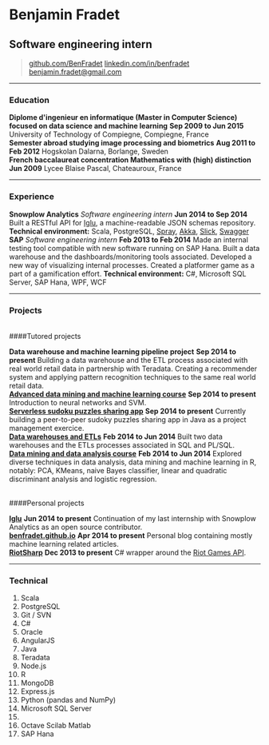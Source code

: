 # Benjamin Fradet
## Software engineering intern

> [github.com/BenFradet](https://github.com/BenFradet)
> [linkedin.com/in/benfradet](https://www.linkedin.com/in/benfradet)
> [&#98;&#101;&#110;&#106;&#97;&#109;&#105;&#110;&#46;&#102;&#114;&#97;&#100;&#101;&#116;&#64;&#103;&#109;&#97;&#105;&#108;&#46;&#99;&#111;&#109;](mailto:&#98;&#101;&#110;&#106;&#97;&#109;&#105;&#110;&#46;&#102;&#114;&#97;&#100;&#101;&#116;&#64;&#103;&#109;&#97;&#105;&#108;&#46;&#99;&#111;&#109;)


------

### Education

**Diplome d'ingenieur en informatique (Master in Computer Science) focused on data science and machine learning** __Sep 2009 to Jun 2015__
    University of Technology of Compiegne, Compiegne, France<br>
**Semester abroad studying image processing and biometrics** __Aug 2011 to Feb 2012__
    Hogskolan Dalarna, Borlange, Sweden<br>
**French baccalaureat concentration Mathematics with (high) distinction** __Jun 2009__
    Lycee Blaise Pascal, Chateauroux, France

------

### Experience

**Snowplow Analytics** *Software engineering intern* __Jun 2014 to Sep 2014__
    Built a RESTful API for [Iglu](https://github.com/snowplow/iglu), a
    machine-readable JSON schemas repository.
    **Technical environment:** Scala, PostgreSQL, [Spray](http://spray.io/), [Akka](http://akka.io/), [Slick](http://slick.typesafe.com/), [Swagger](http://swagger.io/)<br>
**SAP** *Software engineering intern* __Feb 2013 to Feb 2014__
    Made an internal testing tool compatible with new software running on SAP Hana.
    Built a data warehouse and the dashboards/monitoring tools associated.
    Developed a new way of visualizing internal processes.
    Created a platformer game as a part of a gamification effort.
    **Technical environment:** C#, Microsoft SQL Server, SAP Hana, WPF, WCF

------

### Projects

<br>
####Tutored projects

**Data warehouse and machine learning pipeline project** __Sep 2014 to present__
    Building a data warehouse and the ETL process associated with real world
retail data in partnership with Teradata.
    Creating a recommender system and applying pattern recognition techniques to
the same real world retail data.<br>
**[Advanced data mining and machine learning course]()** __Sep 2014 to present__
    Introduction to neural networks and SVM.<br>
**[Serverless sudoku puzzles sharing app]()** __Sep 2014 to present__
    Currently building a peer-to-peer sudoky puzzles sharing app in Java as a
project management exercice.<br>
**[Data warehouses and ETLs](https://github.com/BenFradet/NF26)** __Feb 2014 to Jun 2014__
    Built two data warehouses and the ETLs processes associated in SQL and PL/SQL.<br>
**[Data mining and data analysis course](https://github.com/BenFradet/SY09)** __Feb 2014 to Jun 2014__
    Explored diverse techniques in data analysis, data mining and machine learning in R, notably: PCA, KMeans, naive Bayes classifier, linear and quadratic discriminant analysis and logistic regression.<br><br>

####Personal projects

**[Iglu](https://github.com/snowplow/iglu)** __Jun 2014 to present__
    Continuation of my last internship with Snowplow Analytics as an open source contributor.<br>
**[benfradet.github.io](http://benfradet.github.io/)** __Apr 2014 to present__
    Personal blog containing mostly machine learning related articles.<br>
**[RiotSharp](https://github.com/BenFradet/RiotSharp)** __Dec 2013 to present__
    C# wrapper around the [Riot Games API](https://developer.riotgames.com).<br>

------

### Technical

1. Scala
1. PostgreSQL
1. Git / SVN
1. C#
1. Oracle
1. AngularJS
1. Java
1. Teradata
1. Node.js
1. R
1. MongoDB
1. Express.js
1. Python (pandas and NumPy)
1. Microsoft SQL Server
1. <br>
1. Octave Scilab Matlab
1. SAP Hana
